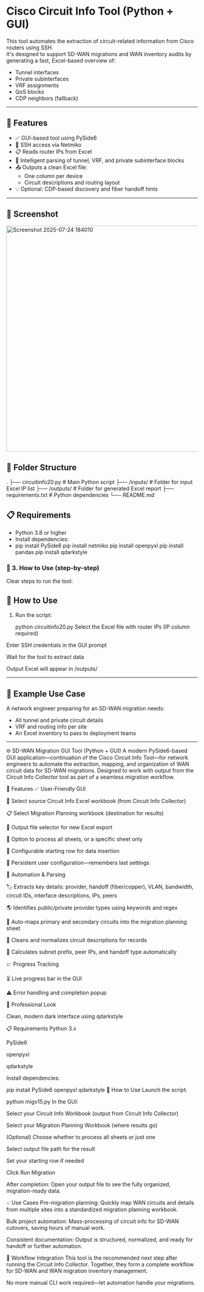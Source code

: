 # Cisco Circuit Info Tool (Python + GUI)

This tool automates the extraction of circuit-related information from Cisco routers using SSH.  
It's designed to support SD-WAN migrations and WAN inventory audits by generating a fast, Excel-based overview of:

- Tunnel interfaces
- Private subinterfaces
- VRF assignments
- QoS blocks
- CDP neighbors (fallback)

---

## 🔧 Features

- ✅ GUI-based tool using PySide6
- 🔐 SSH access via Netmiko
- 📋 Reads router IPs from Excel
- 🧠 Intelligent parsing of tunnel, VRF, and private subinterface blocks
- 📤 Outputs a clean Excel file:
  - One column per device
  - Circuit descriptions and routing layout
- 💡 Optional: CDP-based discovery and fiber handoff hints

---

## 📸 Screenshot
<img width="884" height="593" alt="Screenshot 2025-07-24 184010" src="https://github.com/user-attachments/assets/d3e2ef05-1f5e-4879-a7da-c7a1cbcdf984" />




## 📂 Folder Structure

.
├── circuitinfo20.py # Main Python script
├── /inputs/ # Folder for input Excel IP list
├── /outputs/ # Folder for generated Excel report
├── requirements.txt # Python dependencies
└── README.md

## 📋 Requirements

- Python 3.8 or higher
- Install dependencies:
- pip install PySide6
pip install netmiko
pip install openpyxl
pip install pandas
pip install qdarkstyle


### 🚀 3. How to Use (step-by-step)

Clear steps to run the tool:

## 🚀 How to Use

1. Run the script:

   python circuitinfo20.py
Select the Excel file with router IPs (IP column required)

Enter SSH credentials in the GUI prompt

Wait for the tool to extract data

Output Excel will appear in /outputs/

---


## 📘 Example Use Case

A network engineer preparing for an SD-WAN migration needs:

- All tunnel and private circuit details
- VRF and routing info per site
- An Excel inventory to pass to deployment teams
----------------------------------------------------------------------------------------------------------------------------------------------------------------------------------------------------
🌐 SD-WAN Migration GUI Tool (Python + GUI)
A modern PySide6-based GUI application—continuation of the Cisco Circuit Info Tool—for network engineers to automate the extraction, mapping, and organization of WAN circuit data for SD-WAN migrations.
Designed to work with output from the Circuit Info Collector tool as part of a seamless migration workflow.

🔧 Features
✅ User-Friendly GUI

📂 Select source Circuit Info Excel workbook (from Circuit Info Collector)

📋 Select Migration Planning workbook (destination for results)

💾 Output file selector for new Excel export

📑 Option to process all sheets, or a specific sheet only

🔢 Configurable starting row for data insertion

📝 Persistent user configuration—remembers last settings

🤖 Automation & Parsing

🏷️ Extracts key details: provider, handoff (fiber/copper), VLAN, bandwidth, circuit IDs, interface descriptions, IPs, peers

🌎 Identifies public/private provider types using keywords and regex

🔄 Auto-maps primary and secondary circuits into the migration planning sheet

🧹 Cleans and normalizes circuit descriptions for records

📶 Calculates subnet prefix, peer IPs, and handoff type automatically

📈 Progress Tracking

⏳ Live progress bar in the GUI

⚠️ Error handling and completion popup

🌙 Professional Look

Clean, modern dark interface using qdarkstyle

📋 Requirements
Python 3.x

PySide6

openpyxl

qdarkstyle

Install dependencies:

pip install PySide6 openpyxl qdarkstyle
🚀 How to Use
Launch the script:

python migv15.py
In the GUI:

Select your Circuit Info Workbook (output from Circuit Info Collector)

Select your Migration Planning Workbook (where results go)

(Optional) Choose whether to process all sheets or just one

Select output file path for the result

Set your starting row if needed

Click Run Migration

After completion:
Open your output file to see the fully organized, migration-ready data.

💡 Use Cases
Pre-migration planning:
Quickly map WAN circuits and details from multiple sites into a standardized migration planning workbook.

Bulk project automation:
Mass-processing of circuit info for SD-WAN cutovers, saving hours of manual work.

Consistent documentation:
Output is structured, normalized, and ready for handoff or further automation.

🔗 Workflow Integration
This tool is the recommended next step after running the Circuit Info Collector.
Together, they form a complete workflow for SD-WAN and WAN migration inventory management.

No more manual CLI work required—let automation handle your migrations.
